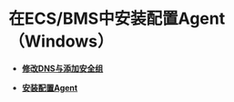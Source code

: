 # 在ECS/BMS中安装配置Agent（Windows）<a name="ZH-CN_TOPIC_0150507313"></a>

-   **[修改DNS与添加安全组](修改DNS与添加安全组-1.md)**  

-   **[安装配置Agent](安装配置Agent.md)**  


